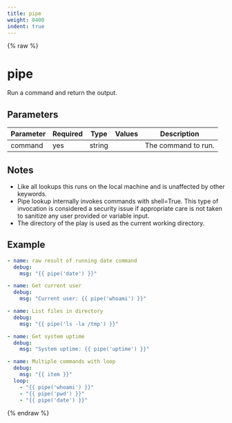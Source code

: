 ```yaml
---
title: pipe
weight: 8400
indent: true
---
```


{% raw %}
# pipe

Run a command and return the output.

## Parameters

| Parameter | Required | Type   | Values | Description                                                                         |
| --------- | -------- | ------ | ------ | ----------------------------------------------------------------------------------- |
| command   | yes      | string |        | The command to run.                                                                 |

## Notes

- Like all lookups this runs on the local machine and is unaffected by other keywords.
- Pipe lookup internally invokes commands with shell=True. This type of invocation is considered a security issue if appropriate care is not taken to sanitize any user provided or variable input.
- The directory of the play is used as the current working directory.


## Example

```yaml
- name: raw result of running date command
  debug:
    msg: "{{ pipe('date') }}"

- name: Get current user
  debug:
    msg: "Current user: {{ pipe('whoami') }}"

- name: List files in directory
  debug:
    msg: "{{ pipe('ls -la /tmp') }}"

- name: Get system uptime
  debug:
    msg: "System uptime: {{ pipe('uptime') }}"

- name: Multiple commands with loop
  debug:
    msg: "{{ item }}"
  loop:
    - "{{ pipe('whoami') }}"
    - "{{ pipe('pwd') }}"
    - "{{ pipe('date') }}"
```

{% endraw %}